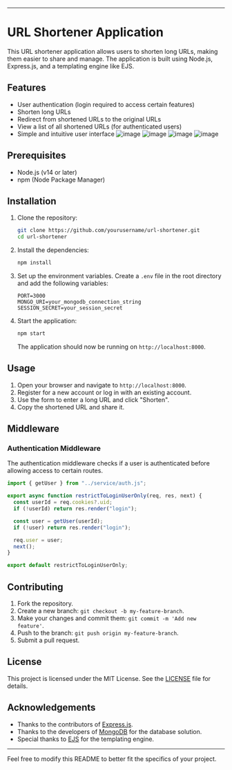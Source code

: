 

---

# URL Shortener Application

This URL shortener application allows users to shorten long URLs, making them easier to share and manage. The application is built using Node.js, Express.js, and a templating engine like EJS.

## Features

- User authentication (login required to access certain features)
- Shorten long URLs
- Redirect from shortened URLs to the original URLs
- View a list of all shortened URLs (for authenticated users)
- Simple and intuitive user interface
![image](https://github.com/NamanSharma1201/Url-Shortener/assets/120219878/cabb1885-ea81-4a7c-be76-41dcb34449c2)
![image](https://github.com/NamanSharma1201/Url-Shortener/assets/120219878/398ce30d-1508-4cb1-ba4d-945efcb4a01a)
![image](https://github.com/NamanSharma1201/Url-Shortener/assets/120219878/af547b7c-e4cf-443e-a786-dd8b5fab33cf)
![image](https://github.com/NamanSharma1201/Url-Shortener/assets/120219878/0c935ada-0a64-4167-a0b9-1043cb7aa385)

## Prerequisites

- Node.js (v14 or later)
- npm (Node Package Manager)

## Installation

1. Clone the repository:

   ```bash
   git clone https://github.com/yourusername/url-shortener.git
   cd url-shortener
   ```

2. Install the dependencies:

   ```bash
   npm install
   ```

3. Set up the environment variables. Create a `.env` file in the root directory and add the following variables:

   ```env
   PORT=3000
   MONGO_URI=your_mongodb_connection_string
   SESSION_SECRET=your_session_secret
   ```

4. Start the application:

   ```bash
   npm start
   ```

   The application should now be running on `http://localhost:8000`.

## Usage

1. Open your browser and navigate to `http://localhost:8000`.
2. Register for a new account or log in with an existing account.
3. Use the form to enter a long URL and click "Shorten".
4. Copy the shortened URL and share it.


## Middleware

### Authentication Middleware

The authentication middleware checks if a user is authenticated before allowing access to certain routes.

```javascript
import { getUser } from "../service/auth.js";

export async function restrictToLoginUserOnly(req, res, next) {
  const userId = req.cookies?.uid;
  if (!userId) return res.render("login");

  const user = getUser(userId);
  if (!user) return res.render("login");

  req.user = user;
  next();
}

export default restrictToLoginUserOnly;
```

## Contributing

1. Fork the repository.
2. Create a new branch: `git checkout -b my-feature-branch`.
3. Make your changes and commit them: `git commit -m 'Add new feature'`.
4. Push to the branch: `git push origin my-feature-branch`.
5. Submit a pull request.

## License

This project is licensed under the MIT License. See the [LICENSE](LICENSE) file for details.

## Acknowledgements

- Thanks to the contributors of [Express.js](https://expressjs.com/).
- Thanks to the developers of [MongoDB](https://www.mongodb.com/) for the database solution.
- Special thanks to [EJS](https://ejs.co/) for the templating engine.

---

Feel free to modify this README to better fit the specifics of your project.
